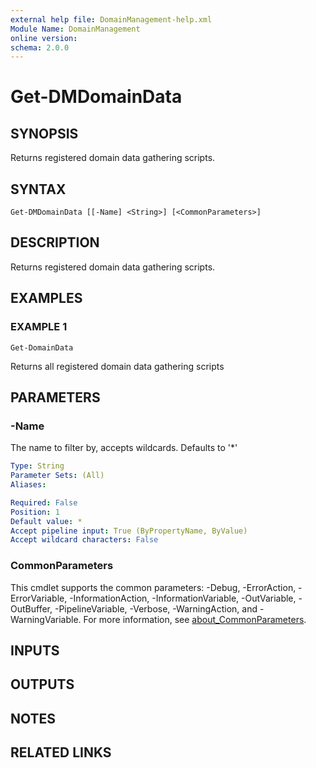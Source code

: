 ```yaml
---
external help file: DomainManagement-help.xml
Module Name: DomainManagement
online version:
schema: 2.0.0
---
```


# Get-DMDomainData

## SYNOPSIS
Returns registered domain data gathering scripts.

## SYNTAX

```
Get-DMDomainData [[-Name] <String>] [<CommonParameters>]
```

## DESCRIPTION
Returns registered domain data gathering scripts.

## EXAMPLES

### EXAMPLE 1
```
Get-DomainData
```

Returns all registered domain data gathering scripts

## PARAMETERS

### -Name
The name to filter by, accepts wildcards.
Defaults to '*'

```yaml
Type: String
Parameter Sets: (All)
Aliases:

Required: False
Position: 1
Default value: *
Accept pipeline input: True (ByPropertyName, ByValue)
Accept wildcard characters: False
```

### CommonParameters
This cmdlet supports the common parameters: -Debug, -ErrorAction, -ErrorVariable, -InformationAction, -InformationVariable, -OutVariable, -OutBuffer, -PipelineVariable, -Verbose, -WarningAction, and -WarningVariable. For more information, see [about_CommonParameters](http://go.microsoft.com/fwlink/?LinkID=113216).

## INPUTS

## OUTPUTS

## NOTES

## RELATED LINKS
